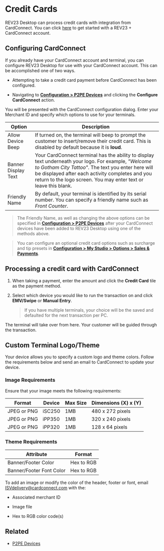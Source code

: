 # Credit Cards

REV23 Desktop can process credit cards with integration from CardConnect. You can click [here](https://cardconnect.com/partner/rev23) to get started with a REV23 + CardConnect account.

## Configuring CardConnect

If you already have your CardConnect account and terminal, you can configure REV23 Desktop for use with your CardConnect account. This can be accomplished one of two ways.

+ Attempting to take a credit card payment before CardConnect has been configured.

+ Navigating to [**Configuration > P2PE Devices**](\configuration\p2pe-devices) and clicking the **Configure CardConnect** action.

You will be presented with the CardConnect configuration dialog. Enter your Merchant ID and specify which options to use for your terminals.

| Option | Description |
| --- | --- |
| Allow Device Beep | If turned on, the terminal will beep to prompt the customer to insert/remove their credit card. This is disabled by default because it is **loud**.|
| Banner Display Text | Your CardConnect terminal has the ability to display text underneath your logo. For example, _"Welcome to Gotham City Tattoo"_. The text you enter here will be displayed after each activity completes and you return to the logo screen. You may enter text or leave this blank.
| Friendly Name | By default, your terminal is identified by its serial number. You can specify a friendly name such as _Front Counter_. |

> The Friendly Name, as well as changing the above options can be specified in [**Configuration > P2PE Devices**](\configuration\p2pe-devices) after your CardConnect devices have been added to REV23 Desktop using one of the methods above.

> You can configure an optional credit card options such as surcharge and tip presets in [**Configuration > My Studio > Options > Sales & Payments**](\configuration\my-studio).


## Processing a credit card with CardConnect

1. When taking a payment, enter the amount and click the **Credit Card** tile as the payment method.

2. Select which device you would like to run the transaction on and click **EMV/Swipe** or **Manual Entry**.

    > If you have multiple terminals, your choice will be the saved and defaulted for the next transaction per PC.

The terminal will take over from here. Your customer will be guided through the transaction.

## Custom Terminal Logo/Theme

Your device allows you to specify a custom logo and theme colors. Follow the requirements below and send an email to CardConnect to update your device.

### Image Requirements

Ensure that your image meets the following requirements:

Format | Device | Max Size | Dimensions (X) x (Y)
--- | --- | --- | ---
JPEG or PNG | iSC250 | 1MB | 480 x 272 pixels
JPEG or PNG | iPP350 | 1MB | 320 x 240 pixels
JPEG or PNG | iPP320 | 1MB | 128 x 64 pixels

### Theme Requirements

Attribute | Format
--- | ---
Banner/Footer Color | Hex to RGB
Banner/Footer Font Color | Hex to RGB

To add an image or modify the color of the header, footer or font, email [ISVdelivery@cardconnect.com](mailto:ISVdelivery@cardconnect.com) with the:

+ Associated merchant ID

+ Image file

+ Hex to RGB color code(s)

## Related
- [P2PE Devices](../configuration/p2pe-devices.md)